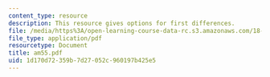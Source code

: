 ```yaml
---
content_type: resource
description: This resource gives options for first differences.
file: /media/https%3A/open-learning-course-data-rc.s3.amazonaws.com/18-086-mathematical-methods-for-engineers-ii-spring-2006/1d170d72359b7d27052c960197b425e5_am55.pdf
file_type: application/pdf
resourcetype: Document
title: am55.pdf
uid: 1d170d72-359b-7d27-052c-960197b425e5
---
```

